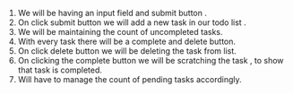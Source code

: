 1. We will be having an input field and submit button .
2. On click submit button we will add a new task in our todo list .
3. We will be maintaining the count of uncompleted tasks.
4. With every task there will be a complete and delete button.
5. On click delete button we will be deleting the task from list.
6. On clicking the complete button we will be scratching the task , to show that task is completed.
7. Will have to manage the count of pending tasks accordingly.

